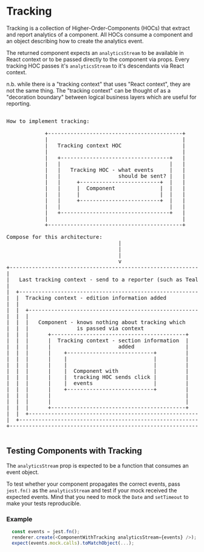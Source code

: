 # Tracking

Tracking is a collection of Higher-Order-Components (HOCs) that extract and
report analytics of a component. All HOCs consume a component and an object
describing how to create the analytics event.

The returned component expects an `analyticsStream` to be available in React
context or to be passed directly to the component via props. Every tracking HOC
passes it's `analyticsStream` to it's descendants via React context.

n.b. while there is a "tracking context" that uses "React context", they are not
the same thing. The "tracking context" can be thought of as a "decoration
boundary" between logical business layers which are useful for reporting.

<pre>

How to implement tracking:

            +------------------------------------------+
            |                                          |
            |   Tracking context HOC                   |
            |                                          |
            |   +----------------------------------+   |
            |   |                                  |   |
            |   |   Tracking HOC - what events     |   |
            |   |                  should be sent? |   |
            |   |     +-------------------------+  |   |
            |   |     |  Component              |  |   |
            |   |     |                         |  |   |
            |   |     +-------------------------+  |   |
            |   |                                  |   |
            |   +----------------------------------+   |
            |                                          |
            +------------------------------------------+

Compose for this architecture:
                                   |
                                   |
                                   |
                                   v
+-------------------------------------------------------------------+
|                                                                   |
|   Last tracking context - send to a reporter (such as Tealium)    |
|                                                                   |
|  +-------------------------------------------------------------+  |
|  |  Tracking context - edition information added               |  |
|  |                                                             |  |
|  |  +-------------------------------------------------------+  |  |
|  |  |                                                       |  |  |
|  |  |   Component - knows nothing about tracking which      |  |  |
|  |  |               is passed via context                   |  |  |
|  |  |      +------------------------------------------+     |  |  |
|  |  |      |  Tracking context - section information  |     |  |  |
|  |  |      |                     added                |     |  |  |
|  |  |      |    +---------------------------+         |     |  |  |
|  |  |      |    |                           |         |     |  |  |
|  |  |      |    |                           |         |     |  |  |
|  |  |      |    |  Component with           |         |     |  |  |
|  |  |      |    |  tracking HOC sends click |         |     |  |  |
|  |  |      |    |  events                   |         |     |  |  |
|  |  |      |    +---------------------------+         |     |  |  |
|  |  |      |                                          |     |  |  |
|  |  |      |                                          |     |  |  |
|  |  |      +------------------------------------------+     |  |  |
|  |  +-------------------------------------------------------+  |  |
|  +-------------------------------------------------------------+  |
+-------------------------------------------------------------------+

</pre>

## Testing Components with Tracking

The `analyticsStream` prop is expected to be a function that consumes an event
object.

To test whether your component propagates the correct events, pass `jest.fn()`
as the `analyticsStream` and test if your mock received the expected events.
Mind that you need to mock the `Date` and `setTimeout` to make your tests
reproducible.

### Example

```js
  const events = jest.fn();
  renderer.create(<ComponentWithTracking analyticsStream={events} />);
  expect(events.mock.calls).toMatchObject(...);
```
